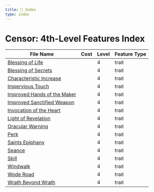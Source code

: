 ```yaml
---
title: 📑 Index
type: index
---
```


# Censor: 4th-Level Features Index

| File Name                                                             | Cost | Level | Feature Type |
| --------------------------------------------------------------------- | ---- | ----- | ------------ |
| [Blessing of Life](../Blessing%20of%20Life)                           |      | 4     | trait        |
| [Blessing of Secrets](../Blessing%20of%20Secrets)                     |      | 4     | trait        |
| [Characteristic Increase](../Characteristic%20Increase)               |      | 4     | trait        |
| [Impervious Touch](../Impervious%20Touch)                             |      | 4     | trait        |
| [Improved Hands of the Maker](../Improved%20Hands%20of%20the%20Maker) |      | 4     | trait        |
| [Improved Sanctified Weapon](../Improved%20Sanctified%20Weapon)       |      | 4     | trait        |
| [Invocation of the Heart](../Invocation%20of%20the%20Heart)           |      | 4     | trait        |
| [Light of Revelation](../Light%20of%20Revelation)                     |      | 4     | trait        |
| [Oracular Warning](../Oracular%20Warning)                             |      | 4     | trait        |
| [Perk](../Perk)                                                       |      | 4     | trait        |
| [Saints Epiphany](../Saints%20Epiphany)                               |      | 4     | trait        |
| [Seance](../Seance)                                                   |      | 4     | trait        |
| [Skill](../Skill)                                                     |      | 4     | trait        |
| [Windwalk](../Windwalk)                                               |      | 4     | trait        |
| [Wode Road](../Wode%20Road)                                           |      | 4     | trait        |
| [Wrath Beyond Wrath](../Wrath%20Beyond%20Wrath)                       |      | 4     | trait        |
